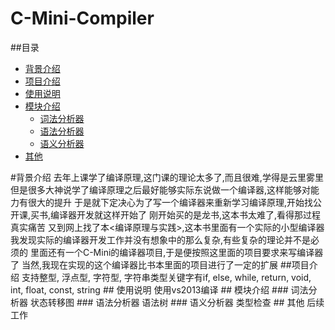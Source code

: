 # C-Mini-Compiler 

##<a name = "index"/>目录
* [背景介绍](#背景介绍)
* [项目介绍](#项目介绍)
* [使用说明](#使用说明)
* [模块介绍](#模块介绍)
    * [词法分析器](#词法分析器)
    * [语法分析器](#语法分析器)
    * [语义分析器](#语义分析器)
* [其他](#其他)

<a name = "背景介绍"/>
#背景介绍
    去年上课学了编译原理,这门课的理论太多了,而且很难,学得是云里雾里
    但是很多大神说学了编译原理之后最好能够实际东说做一个编译器,这样能够对能力有很大的提升
    于是就下定决心为了写一个编译器来重新学习编译原理,开始找公开课,买书,编译器开发就这样开始了
    刚开始买的是龙书,这本书太难了,看得那过程真实痛苦
    又到网上找了本<编译原理与实践>,这本书里面有一个实际的小型编译器
    我发现实际的编译器开发工作并没有想象中的那么复杂,有些复杂的理论并不是必须的
    里面还有一个C-Mini的编译器项目,于是便按照这里面的项目要求来写编译器了
    当然,我现在实现的这个编译器比书本里面的项目进行了一定的扩展

<a name = "项目介绍"/>
##项目介绍
支持整型, 浮点型, 字符型, 字符串类型关键字有if, else, while, return, void, int, float, const, string

<a name = "使用说明/">
## 使用说明
使用vs2013编译

<a name = "模块介绍"/>
## 模块介绍

<a name = "词法分析器"/>
### 词法分析器
状态转移图

<a name = "语法分析器"/>
### 语法分析器
语法树

<a name = "语义分析器"/>
### 语义分析器
类型检查

<a name = "其他"/>
## 其他
后续工作


